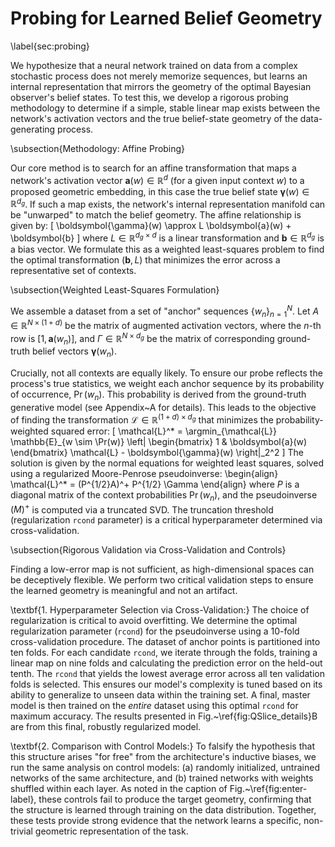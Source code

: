 # Probing for Learned Belief Geometry
\label{sec:probing}

We hypothesize that a neural network trained on data from a complex stochastic process does not merely memorize sequences, but learns an internal representation that mirrors the geometry of the optimal Bayesian observer's belief states. To test this, we develop a rigorous probing methodology to determine if a simple, stable linear map exists between the network's activation vectors and the true belief-state geometry of the data-generating process.

\subsection{Methodology: Affine Probing}

Our core method is to search for an affine transformation that maps a network's activation vector $\boldsymbol{a}(w) \in \mathbb{R}^d$ (for a given input context $w$) to a proposed geometric embedding, in this case the true belief state $\boldsymbol{\gamma}(w) \in \mathbb{R}^{d_g}$. If such a map exists, the network's internal representation manifold can be "unwarped" to match the belief geometry. The affine relationship is given by:
\[
\boldsymbol{\gamma}(w) \approx L \boldsymbol{a}(w) + \boldsymbol{b}
\]
where $L \in \mathbb{R}^{d_g \times d}$ is a linear transformation and $\boldsymbol{b} \in \mathbb{R}^{d_g}$ is a bias vector. We formulate this as a weighted least-squares problem to find the optimal transformation $(\boldsymbol{b}, L)$ that minimizes the error across a representative set of contexts.

\subsection{Weighted Least-Squares Formulation}

We assemble a dataset from a set of "anchor" sequences $\{ w_n \}_{n=1}^N$. Let $A \in \mathbb{R}^{N \times (1+d)}$ be the matrix of augmented activation vectors, where the $n$-th row is $[1, \boldsymbol{a}(w_n)]$, and $\Gamma \in \mathbb{R}^{N \times d_g}$ be the matrix of corresponding ground-truth belief vectors $\boldsymbol{\gamma}(w_n)$.

Crucially, not all contexts are equally likely. To ensure our probe reflects the process's true statistics, we weight each anchor sequence by its probability of occurrence, $\Pr(w_n)$. This probability is derived from the ground-truth generative model (see Appendix~A for details). This leads to the objective of finding the transformation $\mathcal{L} \in \mathbb{R}^{(1+d) \times d_g}$ that minimizes the probability-weighted squared error:
\[
\mathcal{L}^* = \argmin_{\mathcal{L}} \mathbb{E}_{w \sim \Pr(w)} \left\| \begin{bmatrix} 1 & \boldsymbol{a}(w) \end{bmatrix} \mathcal{L} - \boldsymbol{\gamma}(w) \right\|_2^2
\]
The solution is given by the normal equations for weighted least squares, solved using a regularized Moore-Penrose pseudoinverse:
\begin{align}
\mathcal{L}^* = (P^{1/2}A)^+ P^{1/2} \Gamma
\end{align}
where $P$ is a diagonal matrix of the context probabilities $\Pr(w_n)$, and the pseudoinverse $(M)^+$ is computed via a truncated SVD. The truncation threshold (regularization `rcond` parameter) is a critical hyperparameter determined via cross-validation.

\subsection{Rigorous Validation via Cross-Validation and Controls}

Finding a low-error map is not sufficient, as high-dimensional spaces can be deceptively flexible. We perform two critical validation steps to ensure the learned geometry is meaningful and not an artifact.

\textbf{1. Hyperparameter Selection via Cross-Validation:} The choice of regularization is critical to avoid overfitting. We determine the optimal regularization parameter (`rcond`) for the pseudoinverse using a 10-fold cross-validation procedure. The dataset of anchor points is partitioned into ten folds. For each candidate `rcond`, we iterate through the folds, training a linear map on nine folds and calculating the prediction error on the held-out tenth. The `rcond` that yields the lowest average error across all ten validation folds is selected. This ensures our model's complexity is tuned based on its ability to generalize to unseen data within the training set. A final, master model is then trained on the *entire* dataset using this optimal `rcond` for maximum accuracy. The results presented in Fig.~\ref{fig:QSlice_details}B are from this final, robustly regularized model.

\textbf{2. Comparison with Control Models:} To falsify the hypothesis that this structure arises "for free" from the architecture's inductive biases, we run the same analysis on control models: (a) randomly initialized, untrained networks of the same architecture, and (b) trained networks with weights shuffled within each layer. As noted in the caption of Fig.~\ref{fig:enter-label}, these controls fail to produce the target geometry, confirming that the structure is learned through training on the data distribution. Together, these tests provide strong evidence that the network learns a specific, non-trivial geometric representation of the task. 